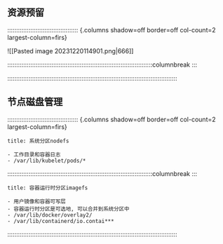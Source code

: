 ## 资源预留

:::::::::::::::::::::::::::::::::::::::: {.columns shadow=off border=off col-count=2 largest-column=firs}

![[Pasted image 20231220114901.png|666]]

::::::::::::::::::::::::::::::::::::::::::::::::::::::::::::::::::::::::::::::::::columnbreak
:::



::::::::::::::::::::::::::::::::::::::::::::::::::::::::::::::::::::::::::::::::::::::::::::::::

## 节点磁盘管理

:::::::::::::::::::::::::::::::::::::::: {.columns shadow=off border=off col-count=2 largest-column=firs}

~~~ad-inf
title: 系统分区nodefs

- 工作目录和容器日志
- /var/lib/kubelet/pods/*

~~~

::::::::::::::::::::::::::::::::::::::::::::::::::::::::::::::::::::::::::::::::::columnbreak
:::

~~~ad-success
title: 容器运行时分区imagefs

- 用户镜像和容器可写层
- 容器运行时分区是可选地, 可以合并到系统分区中
- /var/lib/docker/overlay2/
- /var/lib/containerd/io.contai***
~~~

::::::::::::::::::::::::::::::::::::::::::::::::::::::::::::::::::::::::::::::::::::::::::::::::

## 